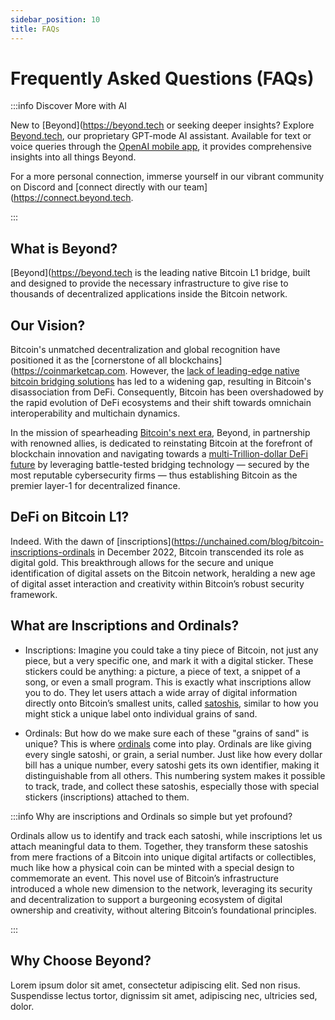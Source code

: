 ```yaml
---
sidebar_position: 10
title: FAQs
---
```


# Frequently Asked Questions (FAQs)

:::info Discover More with AI

New to [Beyond](https://beyond.tech or seeking deeper insights? Explore [Beyond.tech](s), our proprietary GPT-mode AI assistant. Available for text or voice queries through the [OpenAI mobile app](https://openai.com/blog/introducing-the-chatgpt-app-for-ios), it provides comprehensive insights into all things Beyond.

For a more personal connection, immerse yourself in our vibrant community on Discord and [connect directly with our team](https://connect.beyond.tech.

:::

## What is Beyond?

[Beyond](https://beyond.tech is the leading native Bitcoin L1 bridge, built and designed to provide the necessary infrastructure to give rise to thousands of decentralized applications inside the Bitcoin network.

## Our Vision?

Bitcoin's unmatched decentralization and global recognition have positioned it as the [cornerstone of all blockchains](https://coinmarketcap.com. However, the [lack of leading-edge native bitcoin bridging solutions](https://defillama.com/bridges) has led to a widening gap, resulting in Bitcoin's disassociation from DeFi. Consequently, Bitcoin has been overshadowed by the rapid evolution of DeFi ecosystems and their shift towards omnichain interoperability and multichain dynamics.

In the mission of spearheading [Bitcoin's next era](https://en.wikipedia.org/wiki/History_of_bitcoin), Beyond, in partnership with renowned allies, is dedicated to reinstating Bitcoin at the forefront of blockchain innovation and navigating towards a [multi-Trillion-dollar DeFi future](https://blockworks.co/news/bitcoin-defi-future) by leveraging battle-tested bridging technology — secured by the most reputable cybersecurity firms — thus establishing Bitcoin as the premier layer-1 for decentralized finance.

## DeFi on Bitcoin L1?

Indeed. With the dawn of [inscriptions](https://unchained.com/blog/bitcoin-inscriptions-ordinals in December 2022, Bitcoin transcended its role as digital gold. This breakthrough allows for the secure and unique identification of digital assets on the Bitcoin network, heralding a new age of digital asset interaction and creativity within Bitcoin’s robust security framework.

## What are Inscriptions and Ordinals?

- Inscriptions: Imagine you could take a tiny piece of Bitcoin, not just any piece, but a very specific one, and mark it with a digital sticker. These stickers could be anything: a picture, a piece of text, a snippet of a song, or even a small program. This is exactly what inscriptions allow you to do. They let users attach a wide array of digital information directly onto Bitcoin’s smallest units, called [satoshis](https://investopedia.com/terms/s/satoshi.asp), similar to how you might stick a unique label onto individual grains of sand.

- Ordinals: But how do we make sure each of these "grains of sand" is unique? This is where [ordinals](https://unchained.com/blog/bitcoin-inscriptions-ordinals) come into play. Ordinals are like giving every single satoshi, or grain, a serial number. Just like how every dollar bill has a unique number, every satoshi gets its own identifier, making it distinguishable from all others. This numbering system makes it possible to track, trade, and collect these satoshis, especially those with special stickers (inscriptions) attached to them.

:::info Why are inscriptions and Ordinals so simple but yet profound?

Ordinals allow us to identify and track each satoshi, while inscriptions let us attach meaningful data to them. Together, they transform these satoshis from mere fractions of a Bitcoin into unique digital artifacts or collectibles, much like how a physical coin can be minted with a special design to commemorate an event. This novel use of Bitcoin’s infrastructure introduced a whole new dimension to the network, leveraging its security and decentralization to support a burgeoning ecosystem of digital ownership and creativity, without altering Bitcoin’s foundational principles.

:::

## Why Choose Beyond?

Lorem ipsum dolor sit amet, consectetur adipiscing elit. Sed non risus. Suspendisse lectus tortor, dignissim sit amet, adipiscing nec, ultricies sed, dolor.

